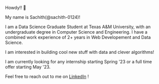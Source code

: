 
Howdy!! 👋

My name is Sachith(@sachith-0124)! 

I am a Data Science Graduate Student at Texas A&M University, with an undergraduate degree in Computer Science and Engineering.
I have a combined work experience of 2+ years in Web Developement and Data Science.

I am interested in building cool new stuff with data and clever algorithms!

I am currently looking for any internship starting Spring '23 or a full time offer starting May '23.

Feel free to reach out to me on [LinkedIn](https://www.linkedin.com/in/sachith-janjirala/) !

<!---
sachith-0124/sachith-0124 is a ✨ special ✨ repository because its `README.md` (this file) appears on your GitHub profile.
You can click the Preview link to take a look at your changes.
--->
